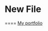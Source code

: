 # New File
====
[My portfolio](https://github.com/Elderkhanov/rsschool-cv/blob/gh-pages/cv.md "Portfolio")